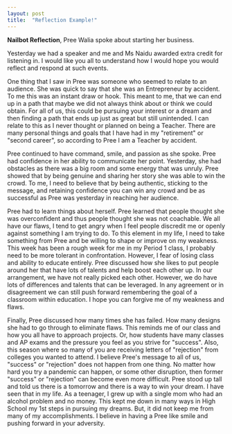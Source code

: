 ```yaml
---
layout: post
title:  "Reflection Example!"
---
```


**Nailbot Reflection**, Pree Walia spoke about starting her business.

Yesterday we had a speaker and me and Ms Naidu awarded extra credit for listening in.  I would like you all to understand how I would hope you would reflect and respond at such events.

One thing that I saw in Pree was someone who seemed to relate to an audience.  She was quick to say that she was an Entrepreneur by accident.  To me this was an instant draw or hook.  This meant to me, that we can end up in a path that maybe we did not always think about or think we could obtain.  For all of us, this could be pursuing your interest or a dream and then finding a path that ends up just as great  but still unintended.   I can relate to this as I never thought or planned on being a Teacher.  There are many personal things and goals that I have had in my "retirement" or "second career", so according to Pree I am a Teacher by accident.

Pree continued to have command, smile, and passion as she spoke.   Pree had confidence in her ability to communicate her point.  Yesterday, she had obstacles as there was a big room and some energy that was unruly.   Pree showed that by being genuine and sharing her story she was able to win the crowd.  To me, I need to believe that by being authentic, sticking to the message, and retaining confidence you can win any crowd and be as successful as Pree was yesterday in reaching her audience.

Pree had to learn things about herself.  Pree learned that people thought she was overconfident and thus people thought she was not coachable.  We all have our flaws, I tend to get angry when I feel people discredit me or openly against something I am trying to do.  To this element in my life, I need to take something from Pree and be willing to shape or improve on my weakness.  This week has been a rough week for me in my Period 1 class, I probably need to be more tolerant in confrontation.  However, I fear of losing class and ability to educate entirely.   Pree discussed how she likes to put people around her that have lots of talents and help boost each other up.  In our arrangement, we have not really picked each other.   However, we do have lots of differences and talents that can be leveraged.  In any agreement or in disagreement we can still push forward remembering the goal of a classroom within education.  I hope you can forgive me of my weakness and flaws.

Finally, Pree discussed how many times she has failed.   How many designs she had to go through to eliminate flaws.  This reminds me of our class and how you all have to approach projects.   Or, how students have many classes and AP exams and the pressure you feel as you strive for "success".   Also, this season where so many of you are receiving letters of "rejection" from colleges you wanted to attend.   I believe Pree's message to all of us, "success" or "rejection" does not happen from one thing.  No matter how hard you try a pandemic can happen, or some other disruption, then former "success" or "rejection" can become even more difficult.  Pree stood up tall and  told us there is a tomorrow and there is a way to win your dream.  I have seen that in my life.   As a teenager, I grew up with a single mom who had an alcohol problem and no money.  This kept me down in many ways in High School my 1st steps in pursuing my dreams.   But,  it did not keep me from many of my accomplishments.  I believe in having a Pree like smile and pushing forward in your adversity.
